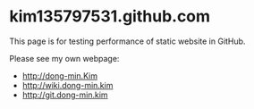 kim135797531.github.com
=======================

This page is for testing performance of static website in GitHub.

Please see my own webpage:
* http://dong-min.Kim
* http://wiki.dong-min.kim
* http://git.dong-min.kim
